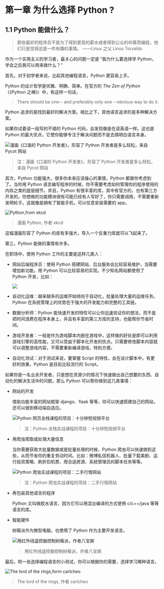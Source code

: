# 第一章 为什么选择 Python ?

## 1.1 Python 能做什么？

> 那些最好的程序员不是为了得到更高的薪水或者得到公众的仰慕而编程，他们只是觉得这是一件有趣的事情。 ——Linux 之父 Linus Torvalds

作为一个实用主义的学习者，最关心的问题一定是 “我为什么要选择学 Python，学会之后我可以用来做什么？”

首先，对于初学者来说，比起其他编程语言，Python 更容易上手。

Python 的设计哲学是优雅、明确、简单。在官方的 *The Zen of Python*（《Python 之禅》）中，有这样一句话，

> There should be one-- and preferably only one --obvious way to do it.

Python 追求的是找到最好的解决方案。相比之下，其他语言追求的是多种解决方案。

如果你试着读一段写的不错的 Python 代码，会发现像是在读英语一样。这也是 Python 的最大优点，它使你能够专注于解决问题而不是去搞明白语言本身。

![漫画《口渴的 Python 开发者》，形容了 Python 开发者是多么轻松，来自 Pycot 网站](img/00004.jpeg)

> 注：漫画《口渴的 Python 开发者》，形容了 Python 开发者是多么轻松，来自 Pycot 网站

其次，Python 功能强大，很多你本来应该操心的事情，Python 都替你考虑到了。当你用 Python 语言编写程序的时候，你不需要考虑如何管理你的程序使用的内存之类的底层细节。并且，Python 有很丰富的库，其中有官方的，也有第三方开发的，你想做的功能模块很有可能已经有人写好了，你只需要调用，不需要重新发明轮子。这就像是拥有了智能手机，可以任意安装需要的 app。

![Python,from xkcd](img/00005.jpeg)

> 漫画 Python, 作者 xkcd

这幅漫画形容了 Python 的库有多强大，导入一个反重力库就可以飞起来了。

第三，Python 能做的事情有许多。

在职场中，使用 Python 工作的主要是这样几类人：

*   网站后端程序员：使用 Python 搭建网站、后台服务会比较容易维护，当需要增加新功能，用 Python 可以比较容易的实现。不少知名网站都使用了 Python 开发，比如：

    ![ ](img/00006.jpeg)

*   自动化运维：越来越多的运维开始倾向于自动化，批量处理大量的运维任务。 Python 在系统管理上的优势在于强大的开发能力和完整的工具链。

*   数据分析师：Python 能快速开发的特性可以让你迅速验证你的想法，而不是把时间浪费在程序本身上，并且有丰富的第三方库的支持，也能帮你节省时间。

*   游戏开发者：一般是作为游戏脚本内嵌在游戏中，这样做的好处是即可以利用游戏引擎的高性能，又可以受益于脚本化开发的优点。只需要修改脚本内容就可以调整游戏内容，不需要重新编译游戏，特别方便。

*   自动化测试：对于测试来说，要掌握 Script 的特性，会在设计脚本中，有更好的效果。Python 是目前比较流行的 Script。

如果你是一名业余开发者，只是想在资源少的情况下快速做出自己想要的东西、自动化的解决生活中的问题，那么 Python 可以帮你做到这几类事情：

*   网站的开发

    借助功能丰富的网站框架 django、flask 等等，你可以快速搭建自己的网站，还可以做到移动端自适应。

    ![Python 网页全栈课程的项目：十分钟短视频平台](img/00007.jpeg)

    > 注：Python 全栈实战课程的项目：十分钟短视频平台

*   用爬虫爬取或处理大量信息

    当你需要获取大批量数据或是批量处理的时候，Python 爬虫可以快速做到这些，从而节省你的重复劳动时间。比如：微博私信机器人、批量下载美剧、运行投资策略、刷折扣机票、爬合适房源、系统管理员的脚本任务等等。

    ![Python 爬虫实战课程的项目：二手行情网站](img/00008.jpeg)

    > 注：Python 爬虫实战课程的项目：二手行情网站

*   再包装其他语言的程序

    Python 又叫做胶水语言，因为它可以用混台编译的方式使用 c/c++/java 等等语言的库。

*   智能硬件

    树莓派作为微型电脑，也使用了 Python 作为主要开发语言。

    ![用红外线遥控器控制树莓派，作者八宝粥](img/00009.jpeg)

    > 用红外线遥控器控制树莓派，作者八宝粥

最后，附一张选择编程语言的小测试，你可以根据你的需要，选择学习哪种语言。

![The lord of the rings,form carlcheo](img/00010.jpeg)

> The lord of the rings, 作者 carlcheo